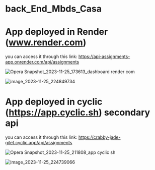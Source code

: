# back_End_Mbds_Casa

# App deployed in Render (www.render.com)

you can access it through this link: https://api-assignments-app.onrender.com/api/assignments

![Opera Snapshot_2023-11-25_173613_dashboard render com](https://github.com/Sohaib-jalil/back_End_Mbds_Casa/assets/92445933/183c6055-fcc9-4267-a964-caa3b8da1a7a)

![image_2023-11-25_224849734](https://github.com/Sohaib-jalil/back_End_Mbds_Casa/assets/92445933/0c6a7789-f509-403f-bddb-63d6e645b600)


# App deployed in cyclic (https://app.cyclic.sh) secondary api

you can access it through this link: https://crabby-jade-gilet.cyclic.app/api/assignments

![Opera Snapshot_2023-11-25_211808_app cyclic sh](https://github.com/Sohaib-jalil/back_End_Mbds_Casa/assets/92445933/7b00a7c4-aacb-4e65-9333-2554c88b5270)

![image_2023-11-25_224739066](https://github.com/Sohaib-jalil/back_End_Mbds_Casa/assets/92445933/762220d6-e6a9-41aa-8837-9f76e6d4fe56)
